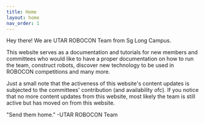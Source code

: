 ```yaml
---
title: Home
layout: home
nav_order: 1
---
```


Hey there! We are UTAR ROBOCON Team from Sg Long Campus.

This website serves as a documentation and tutorials for new members and committees who would like to have a proper documentation on how to run the team, construct robots, discover new technology to be used in ROBOCON competitions and many more.

Just a small note that the activeness of this website's content updates is subjected to the committees' contribution (and availability ofc). If you notice that no more content updates from this website, most likely the team is still active but has moved on from this website.

"Send them home." -UTAR ROBOCON Team